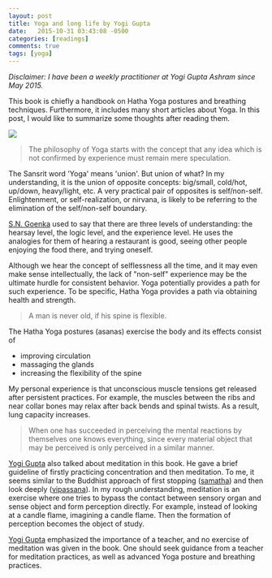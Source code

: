 ```yaml
---
layout: post
title: Yoga and long life by Yogi Gupta
date:   2015-10-31 03:43:08 -0500
categories: [readings]
comments: true
tags: [yoga]
---
```

*Disclaimer: I have been a weekly practitioner at Yogi Gupta Ashram
since May 2015.*

This book is chiefly a handbook on Hatha Yoga postures and breathing techniques. Furthermore, it includes many short articles about Yoga. 
In this post, I would like to summarize some thoughts after reading them.

<a href="https://www.amazon.com/gp/product/0996345604/ref=as_li_tl?ie=UTF8&camp=1789&creative=9325&creativeASIN=0996345604&linkCode=as2&tag=nosarthur2016-20&linkId=f38421744fdfaed3bd8e2ee1fe413c7f" target="_blank"><img border="0" src="//ws-na.amazon-adsystem.com/widgets/q?_encoding=UTF8&MarketPlace=US&ASIN=0996345604&ServiceVersion=20070822&ID=AsinImage&WS=1&Format=_SL250_&tag=nosarthur2016-20" ></a><img src="//ir-na.amazon-adsystem.com/e/ir?t=nosarthur2016-20&l=am2&o=1&a=0996345604" width="1" height="1" border="0" alt="" style="border:none !important; margin:0px !important;" />

> The philosophy of Yoga starts with the concept that any idea which is not confirmed by experience must remain mere speculation.

The Sansrit word 'Yoga' means 'union'. But union of what?
In my understanding, it is the union of opposite concepts: 
big/small, cold/hot, up/down, heavy/light, etc.
A very practical pair of opposites is self/non-self.
Enlightenment, or self-realization, or nirvana, is likely to be
referring to the elimination of the self/non-self boundary.

[S.N. Goenka](https://en.wikipedia.org/wiki/S._N._Goenka) used to say 
that there are three levels of understanding: the hearsay level, 
the logic level, and the experience level.
He uses the analogies for them
of hearing a restaurant is good, seeing other
people enjoying the food there, and trying oneself.

Although we hear the concept of selflessness all the time, 
and it may even make sense intellectually, the lack of "non-self"
experience may be the ultimate hurdle for consistent behavior.
Yoga potentially provides a path for such experience.
To be specific, Hatha Yoga provides a path via obtaining 
health and strength.

> A man is never old, if his spine is flexible.

The Hatha Yoga postures (asanas) exercise the body and its effects 
consist of

* improving circulation
* massaging the glands
* increasing the flexibility of the spine

My personal experience is that unconscious muscle tensions get
released after persistent practices. 
For example, the muscles between the ribs and near collar bones 
may relax after back bends and spinal twists. 
As a result, lung capacity increases.

> When one has succeeded in perceiving the mental reactions by themselves one knows everything, since every material object that may be perceived is only perceived in a similar manner.

[Yogi Gupta][1] also talked about meditation in this book.
He gave a brief guideline of firstly practicing concentration and 
then meditation. 
To me, it seems similar to the Buddhist approach of 
first stopping ([samatha](https://en.wikipedia.org/wiki/Samatha)) and then look deeply ([vipassana](https://en.wikipedia.org/wiki/Vipassanā)).
In my rough understanding, meditation is an exercise where one tries
to bypass the contact between sensory organ and sense object and 
form perception directly. For example, instead of looking at a 
candle flame, imagining a candle flame.
Then the formation of perception becomes the object of study.

[Yogi Gupta][1] emphasized the importance of a teacher, 
and no exercise of meditation was given in the book.
One should seek guidance from a teacher for meditation practices,
as well as advanced Yoga posture and breathing practices.

[1]: http://www.dharmayogacenter.com/resources/yogi-gupta/
